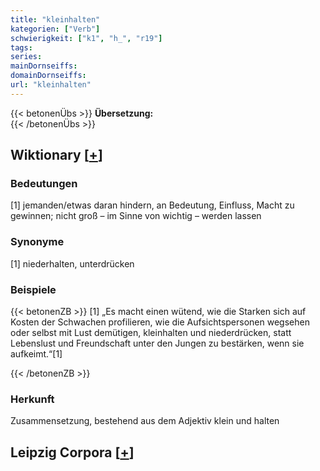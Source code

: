 ```yaml
---
title: "kleinhalten"
kategorien: ["Verb"]
schwierigkeit: ["k1", "h_", "r19"]
tags:
series:
mainDornseiffs:
domainDornseiffs:
url: "kleinhalten"
---
```


{{< betonenÜbs >}}
**Übersetzung:**  
{{< /betonenÜbs >}}

## Wiktionary [[+](https://de.wiktionary.org/wiki/kleinhalten)]

### Bedeutungen
[1] jemanden/etwas daran hindern, an Bedeutung, Einfluss, Macht zu gewinnen; nicht groß – im Sinne von wichtig – werden lassen  

### Synonyme
[1] niederhalten, unterdrücken  

### Beispiele
{{< betonenZB >}}
[1] „Es macht einen wütend, wie die Starken sich auf Kosten der Schwachen profilieren, wie die Aufsichtspersonen wegsehen oder selbst mit Lust demütigen, kleinhalten und niederdrücken, statt Lebenslust und Freundschaft unter den Jungen zu bestärken, wenn sie aufkeimt.“[1]  

{{< /betonenZB >}}
### Herkunft
Zusammensetzung, bestehend aus dem Adjektiv klein und halten  


## Leipzig Corpora [[+](https://corpora.uni-leipzig.de/en/res?word=kleinhalten&corpusId=deu_newscrawl-public_2018)]

